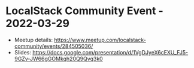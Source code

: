 # LocalStack Community Event - 2022-03-29

* Meetup details: https://www.meetup.com/localstack-community/events/284505036/
* Slides: https://docs.google.com/presentation/d/1VgDJyeX6cEXU_FJ5-9GZv-JW66gGOMkqh20Q9Qvq3k0
